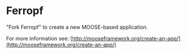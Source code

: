Ferropf
=====

"Fork Ferropf" to create a new MOOSE-based application.

For more information see: [http://mooseframework.org/create-an-app/](http://mooseframework.org/create-an-app/)
